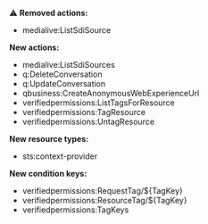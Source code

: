 :warning: **Removed actions:**

- medialive:ListSdiSource

**New actions:**

- medialive:ListSdiSources
- q:DeleteConversation
- q:UpdateConversation
- qbusiness:CreateAnonymousWebExperienceUrl
- verifiedpermissions:ListTagsForResource
- verifiedpermissions:TagResource
- verifiedpermissions:UntagResource

**New resource types:**

- sts:context-provider

**New condition keys:**

- verifiedpermissions:RequestTag/${TagKey}
- verifiedpermissions:ResourceTag/${TagKey}
- verifiedpermissions:TagKeys
